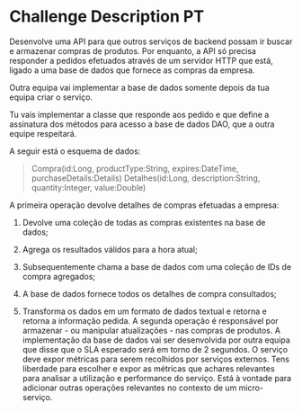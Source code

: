 # Challenge Description PT

Desenvolve uma API para que outros serviços de backend possam ir buscar e armazenar compras de produtos. Por enquanto, a API só precisa responder a pedidos efetuados através de um servidor HTTP que está, ligado a uma base de dados que fornece as compras da empresa.

Outra equipa vai implementar a base de dados somente depois da tua equipa criar o serviço.

Tu vais implementar a classe que responde aos pedido e que define a assinatura dos métodos para acesso a base de dados DAO, que a outra equipe respeitará.

A seguir está o esquema de dados:

> Compra(id:Long, productType:String, expires:DateTime, purchaseDetails:Details)
> Detalhes(id:Long, description:String, quantity:Integer, value:Double)

A primeira operação devolve detalhes de compras efetuadas a empresa:

1. Devolve uma coleção de todas as compras existentes na base de dados;

2. Agrega os resultados válidos para a hora atual;

3. Subsequentemente chama a base de dados com uma coleção de IDs de compra agregados;

4. A base de dados fornece todos os detalhes de compra consultados;

5. Transforma os dados em um formato de dados textual e retorna e retorna a informação pedida. A segunda operação é responsável por armazenar - ou manipular atualizações - nas compras de produtos. A implementação da base de dados vai ser desenvolvida por outra equipa que disse que o SLA esperado será em torno de 2 segundos. O serviço deve expor métricas para serem recolhidos por serviços externos. Tens liberdade para escolher e expor as métricas que achares relevantes para analisar a utilização e performance do serviço. Está à vontade para adicionar outras operações relevantes no contexto de um micro-serviço.
